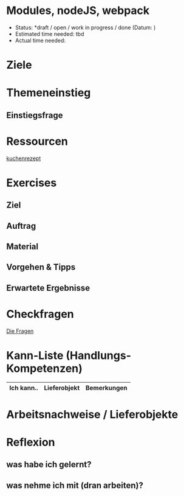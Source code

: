 Modules, nodeJS, webpack
========================
* Status: *draft / open / work in progress / done (Datum: )
* Estimated time needed: tbd
* Actual time needed:

# Ziele

# Themeneinstieg
## Einstiegsfrage

# Ressourcen
[kuchenrezept](http://xyz.com/kuchen.rez)

# Exercises
## Ziel
## Auftrag
## Material
## Vorgehen & Tipps
## Erwartete Ergebnisse

# Checkfragen
[Die Fragen](checkme.md)

# Kann-Liste (Handlungs-Kompetenzen)

| Ich kann.. | Lieferobjekt | Bemerkungen |
| --- | --- | --- |

# Arbeitsnachweise / Lieferobjekte

# Reflexion
## was habe ich gelernt?
## was nehme ich mit (dran arbeiten)?
